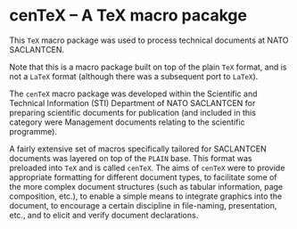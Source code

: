 # cenTeX – A TeX macro pacakge

This `TeX` macro package was used to process technical documents at NATO SACLANTCEN.

Note that this is a macro package built on top of the plain `TeX` format, and is not a `LaTeX` format 
(although there was a subsequent port to `LaTeX`).

The `cenTeX`  macro package was developed within the Scientific
and Technical Information (STI) Department of NATO SACLANTCEN for preparing
scientific documents for publication (and included in this category were
Management documents relating to the scientific programme). 

A fairly extensive set of macros specifically tailored for SACLANTCEN 
documents was layered on top of the `PLAIN` base.  This format was
preloaded into `TeX` and is called `cenTeX`.  The aims of `cenTeX` were to provide
appropriate formatting for different document types, to facilitate some of 
the more complex document structures (such as tabular information, page
composition, etc.), to enable a simple means to integrate graphics into the
document, to encourage a certain discipline in file-naming, presentation, 
etc., and to elicit and verify document declarations. 
